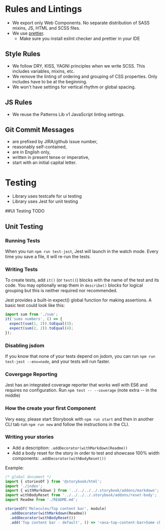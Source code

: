 # Rules and Lintings

- We export only Web Components. No separate distribution of SASS mixins, JS, HTML and SCSS files.
- We use [prettier](https://prettier.io/).
  - Make sure you install eslint checker and prettier in your IDE

## Style Rules

- We follow DRY, KISS, YAGNI principles when we write SCSS. This includes variables, mixins, etc.
- We remove the linting of ordering and grouping of CSS properties. Only includes have to be at the beginning.
- We won't have settings for vertical rhythm or global spacing.

## JS Rules

- We reuse the Patterns Lib v1 JavaScript linting settings.

## Git Commit Messages

- are prefixed by JIRA/github issue number,
- reasonably self-contained,
- are in English only,
- written in present tense or imperative,
- start with an initial capital letter.

# Testing
- Library uses testcafe for ui testing
- Library uses Jest for unit testing

##UI Testing
TODO

## Unit Testing
### Running Tests
When you run `npm run test-jest`, Jest will launch in the watch mode. Every time you save a file, it will re-run the tests.

### Writing Tests
To create tests, add `it()` (or `test()`) blocks with the name of the test and its code. You may optionally wrap them in `describe()` blocks for logical grouping but this is neither required nor recommended.

Jest provides a built-in expect() global function for making assertions. A basic test could look like this:

```js
import sum from './sum';
it('sums numbers', () => {
  expect(sum(1, 2)).toEqual(3);
  expect(sum(2, 2)).toEqual(4);
});
```
### Disabling jsdom
If you know that none of your tests depend on jsdom, you can run `npm run test-jest --env=node`, and your tests will run faster.

### Covergage Reporting
Jest has an integrated coverage reporter that works well with ES6 and requires no configuration.
Run `npm test -- --coverage` (note extra -- in the middle)

### How the create your first Component
Very easy, please start Storybook with `npm run start` and then in another CLI tab run `npm run new` and follow the instructions in the CLI.

### Writing your stories

- Add a description: `.addDecorator(withMarkdown(Readme))`
- Add a body reset for the story in order to test and showcase 100% width components: `.addDecorator(withBodyReset())`

Example:

```js
/* global document */
import { storiesOf } from '@storybook/html';
import './index';
import { withMarkdown } from '../../../../.storybook/addons/markdown';
import withBodyReset from '../../../../.storybook/addons/reset-body';
import Readme from './README.md';

storiesOf('Molecules/Top content bar', module)
  .addDecorator(withMarkdown(Readme))
  .addDecorator(withBodyReset())
  .add('Top content bar - default', () => '<axa-top-content-bar>Some children</axa-top-content-bar>');
```
